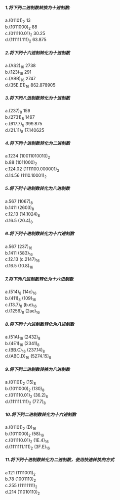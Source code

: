 ##### 1.将下列二进制数转换为十进制数:  
a.(01101)<sub>2</sub> 13  
b.(1011000)<sub>2</sub>  88  
c.(011110.01)<sub>2</sub>  30.25  
d.(111111.111)<sub>2</sub>  63.875  
##### 2.将下列十六进制转化为十进制数  
a.(AS2)<sub>16</sub>  2738  
b.(123)<sub>16</sub>  291  
c.(ABB)<sub>16</sub>  2747  
d.(35E.E1)<sub>16</sub>  862.878905  
##### 3.将下列八进制数转化为十进制数  
a.(237)<sub>8</sub>  159  
b.(2731)<sub>8</sub>  1497  
c.(617.7)<sub>8</sub>  399.875  
d.(21.11)<sub>8</sub>  17.140625  
##### 4.将下列十进制数转化为二进制数  
a.1234  (10011010010)<sub>2</sub>  
b.88  (1011000)<sub>2</sub>  
c.124.02  (1111100.000001)<sub>2</sub>  
d.14.56  (1110.10001)<sub>2</sub>  
##### 5.将下列十进制数转化为八进制数  
a.567  (1067)<sub>8</sub>  
b.1411  (2603)<sub>8</sub>  
c.12.13  (14.1024)<sub>8</sub>  
d.16.5  (20.4)<sub>8</sub>  
##### 6.将下列十进制数转化为十六进制数  
a.567  (237)<sub>16</sub>  
b.1411  (583)<sub>16</sub>  
c.12.13  (c.2147)<sub>16</sub>  
d.16.5  (10.8)<sub>16</sub>  
##### 7.将下列八进制数转化为十六进制数  
a.(514)<sub>8</sub>  (14c)<sub>16</sub>  
b.(411)<sub>8</sub>  (109)<sub>16</sub>  
c.(13.7)<sub>8</sub>  (b.e)<sub>16</sub>  
d.(1256)<sub>8</sub>  (2ae)<sub>16</sub>  
##### 8.将下列十六进制数转化为八进制数  
a.(51A)<sub>16</sub>  (2432)<sub>8</sub>  
b.(4E1)<sub>16</sub>  (2341)<sub>8</sub>  
c.(BB.C)<sub>16</sub>  (237.14)<sub>8</sub>  
d.(ABC.D)<sub>16</sub>  (5274.15)<sub>8</sub>  
##### 9.将下列二进制数转换为八进制数  
a.(01101)<sub>2</sub>  (15)<sub>8</sub>  
b.(1011000)<sub>2</sub>  (130)<sub>8</sub>  
c.(011110.01)<sub>2</sub>  (36.2)<sub>8</sub>  
d.(111111.111)<sub>2</sub>  (77.7)<sub>8</sub>  
##### 10.将下列二进制数转化为十六进制数  
a.(01101)<sub>2</sub>  (D)<sub>16</sub>  
b.(1011000)<sub>2</sub>  (58)<sub>16</sub>  
c.(011110.01)<sub>2</sub>  (1E.4)<sub>16</sub>  
d.(1111111.111)<sub>2</sub>  (3F.E)<sub>16</sub>  
##### 11.将下列十进制数转化为二进制数，使用快速转换的方式  
a.121  (1111001)<sub>2</sub>  
b.78  (1001110)<sub>2</sub>  
c.255  (11111111)<sub>2</sub>  
d.214  (11010110)<sub>2</sub>  